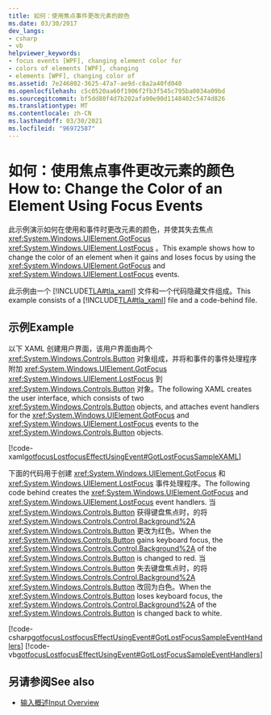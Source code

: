 ```yaml
---
title: 如何：使用焦点事件更改元素的颜色
ms.date: 03/30/2017
dev_langs:
- csharp
- vb
helpviewer_keywords:
- focus events [WPF], changing element color for
- colors of elements [WPF], changing
- elements [WPF], changing color of
ms.assetid: 7e246802-3625-47a7-ae9d-c8a2a40fd040
ms.openlocfilehash: c5c0520aa60f1906f2fb3f545c795ba0034a09bd
ms.sourcegitcommit: bf5dd80f4d7b202afa90e90d1148402c5474d826
ms.translationtype: MT
ms.contentlocale: zh-CN
ms.lasthandoff: 03/30/2021
ms.locfileid: "96972587"
---
```

# <a name="how-to-change-the-color-of-an-element-using-focus-events"></a><span data-ttu-id="78d28-102">如何：使用焦点事件更改元素的颜色</span><span class="sxs-lookup"><span data-stu-id="78d28-102">How to: Change the Color of an Element Using Focus Events</span></span>
<span data-ttu-id="78d28-103">此示例演示如何在使用和事件时更改元素的颜色，并使其失去焦点 <xref:System.Windows.UIElement.GotFocus> <xref:System.Windows.UIElement.LostFocus> 。</span><span class="sxs-lookup"><span data-stu-id="78d28-103">This example shows how to change the color of an element when it gains and loses focus by using the <xref:System.Windows.UIElement.GotFocus> and <xref:System.Windows.UIElement.LostFocus> events.</span></span>  
  
 <span data-ttu-id="78d28-104">此示例由一个 [!INCLUDE[TLA#tla_xaml](../../../includes/tlasharptla-xaml-md.md)] 文件和一个代码隐藏文件组成。</span><span class="sxs-lookup"><span data-stu-id="78d28-104">This example consists of a [!INCLUDE[TLA#tla_xaml](../../../includes/tlasharptla-xaml-md.md)] file and a code-behind file.</span></span>  
  
## <a name="example"></a><span data-ttu-id="78d28-105">示例</span><span class="sxs-lookup"><span data-stu-id="78d28-105">Example</span></span>  
 <span data-ttu-id="78d28-106">以下 XAML 创建用户界面，该用户界面由两个 <xref:System.Windows.Controls.Button> 对象组成，并将和事件的事件处理程序附加 <xref:System.Windows.UIElement.GotFocus> <xref:System.Windows.UIElement.LostFocus> 到 <xref:System.Windows.Controls.Button> 对象。</span><span class="sxs-lookup"><span data-stu-id="78d28-106">The following XAML creates the user interface, which consists of two <xref:System.Windows.Controls.Button> objects, and attaches event handlers for the <xref:System.Windows.UIElement.GotFocus> and <xref:System.Windows.UIElement.LostFocus> events to the <xref:System.Windows.Controls.Button> objects.</span></span>  
  
 [!code-xaml[gotfocusLostfocusEffectUsingEvent#GotLostFocusSampleXAML](~/samples/snippets/csharp/VS_Snippets_Wpf/gotfocusLostfocusEffectUsingEvent/CSharp/Window1.xaml#gotlostfocussamplexaml)]  
  
 <span data-ttu-id="78d28-107">下面的代码用于创建 <xref:System.Windows.UIElement.GotFocus> 和 <xref:System.Windows.UIElement.LostFocus> 事件处理程序。</span><span class="sxs-lookup"><span data-stu-id="78d28-107">The following code behind creates the <xref:System.Windows.UIElement.GotFocus> and <xref:System.Windows.UIElement.LostFocus> event handlers.</span></span>  <span data-ttu-id="78d28-108">当 <xref:System.Windows.Controls.Button> 获得键盘焦点时，的将 <xref:System.Windows.Controls.Control.Background%2A> <xref:System.Windows.Controls.Button> 更改为红色。</span><span class="sxs-lookup"><span data-stu-id="78d28-108">When the <xref:System.Windows.Controls.Button> gains keyboard focus, the <xref:System.Windows.Controls.Control.Background%2A> of the <xref:System.Windows.Controls.Button> is changed to red.</span></span>  <span data-ttu-id="78d28-109">当 <xref:System.Windows.Controls.Button> 失去键盘焦点时，的将 <xref:System.Windows.Controls.Control.Background%2A> <xref:System.Windows.Controls.Button> 改回为白色。</span><span class="sxs-lookup"><span data-stu-id="78d28-109">When the <xref:System.Windows.Controls.Button> loses keyboard focus, the <xref:System.Windows.Controls.Control.Background%2A> of the <xref:System.Windows.Controls.Button> is changed back to white.</span></span>  
  
 [!code-csharp[gotfocusLostfocusEffectUsingEvent#GotLostFocusSampleEventHandlers](~/samples/snippets/csharp/VS_Snippets_Wpf/gotfocusLostfocusEffectUsingEvent/CSharp/Window1.xaml.cs#gotlostfocussampleeventhandlers)]
 [!code-vb[gotfocusLostfocusEffectUsingEvent#GotLostFocusSampleEventHandlers](~/samples/snippets/visualbasic/VS_Snippets_Wpf/gotfocusLostfocusEffectUsingEvent/VisualBasic/Window1.xaml.vb#gotlostfocussampleeventhandlers)]  
  
## <a name="see-also"></a><span data-ttu-id="78d28-110">另请参阅</span><span class="sxs-lookup"><span data-stu-id="78d28-110">See also</span></span>

- [<span data-ttu-id="78d28-111">输入概述</span><span class="sxs-lookup"><span data-stu-id="78d28-111">Input Overview</span></span>](input-overview.md)
